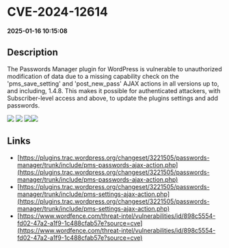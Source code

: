 # CVE-2024-12614

**2025-01-16 10:15:08**

## Description
The Passwords Manager plugin for WordPress is vulnerable to unauthorized modification of data due to a missing capability check on the 'pms_save_setting' and 'post_new_pass' AJAX actions in all versions up to, and including, 1.4.8. This makes it possible for authenticated attackers, with Subscriber-level access and above, to update the plugins settings and add passwords.

![](https://img.shields.io/static/v1?label=Score&message=7.5&color=red)
![](https://img.shields.io/static/v1?label=Severity&message=HIGH&color=red)
![](https://img.shields.io/static/v1?label=CWE&message=SQL&color=green)![](https://img.shields.io/static/v1?label=CWE&message=Auth&color=green)

## Links
- [https://plugins.trac.wordpress.org/changeset/3221505/passwords-manager/trunk/include/pms-passwords-ajax-action.php](https://plugins.trac.wordpress.org/changeset/3221505/passwords-manager/trunk/include/pms-passwords-ajax-action.php)
- [https://plugins.trac.wordpress.org/changeset/3221505/passwords-manager/trunk/include/pms-settings-ajax-action.php](https://plugins.trac.wordpress.org/changeset/3221505/passwords-manager/trunk/include/pms-settings-ajax-action.php)
- [https://www.wordfence.com/threat-intel/vulnerabilities/id/898c5554-fd02-47a2-a1f9-1c488cfab57e?source=cve](https://www.wordfence.com/threat-intel/vulnerabilities/id/898c5554-fd02-47a2-a1f9-1c488cfab57e?source=cve)
